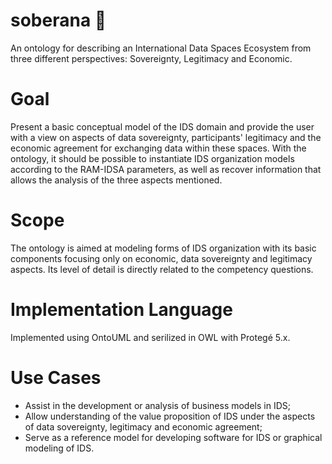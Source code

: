 # soberana 👑

An ontology for describing an International Data Spaces Ecosystem from three different perspectives: Sovereignty, Legitimacy and Economic.

# Goal

Present a basic conceptual model of the IDS domain and provide the user with a view on aspects of data sovereignty, participants' legitimacy and the economic agreement for exchanging data within these spaces. With the ontology, it should be possible to instantiate IDS organization models according to the RAM-IDSA parameters, as well as recover information that allows the analysis of the three aspects mentioned.

# Scope

The ontology is aimed at modeling forms of IDS organization with its basic components focusing only on economic, data sovereignty and legitimacy aspects. Its level of detail is directly related to the competency questions.

# Implementation Language

Implemented using OntoUML and serilized in OWL with Protegé 5.x.

# Use Cases

- Assist in the development or analysis of business models in IDS;
- Allow understanding of the value proposition of IDS under the aspects of data sovereignty, legitimacy and economic agreement;
- Serve as a reference model for developing software for IDS or graphical modeling of IDS.

